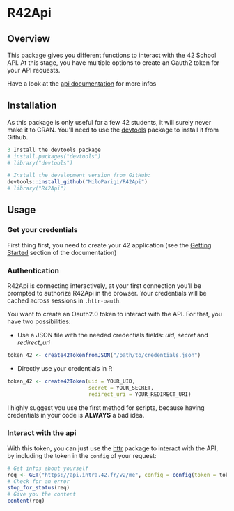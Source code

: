  R42Api
 ======

Overview
--------
This package gives you different functions to interact with the 42 School API.
At this stage, you have multiple options to create an Oauth2 token for your API requests.

Have a look at the [api documentation](https://api.intra.42.fr) for more infos

Installation
------------

As this package is only useful for a few 42 students, it will surely never make it to CRAN. You'll need to use the [devtools](https://cran.r-project.org/web/packages/devtools/index.html) package to install it from Github.
``` r
3 Install the devtools package
# install.packages("devtools")
# library("devtools")

# Install the development version from GitHub:
devtools::install_github("MiloParigi/R42Api")
# library("R42Api")
```

Usage
-----

### Get your credentials
First thing first, you need to create your 42 application (see the [Getting Started](https://api.intra.42.fr/apidoc/guides/getting_started) section of the documentation)

### Authentication
R42Api is connecting interactively, at your first connection you’ll be prompted to authorize R42Api in the browser. Your credentials will be cached across sessions in ``.httr-oauth``.

You want to create an Oauth2.0 token to interact with the API.
For that, you have two possibilities:
- Use a JSON file with the needed credentials fields: *uid*, *secret* and  *redirect_uri*
``` r
token_42 <- create42TokenfromJSON("/path/to/credentials.json")
```
- Directly use your credentials in R
``` r
token_42 <- create42Token(uid = YOUR_UID,
                          secret = YOUR_SECRET,
                          redirect_uri = YOUR_REDIRECT_URI)
```

I highly suggest you use the first method for scripts, because having credentials in your code is **ALWAYS** a bad idea.

### Interact with the api
With this token, you can just use the [httr](https://github.com/r-lib/httr) package to interact with the API, by including the token in the ``config`` of your request:
``` r
# Get infos about yourself
req <- GET("https://api.intra.42.fr/v2/me", config = config(token = token_42))
# Check for an error
stop_for_status(req)
# Give you the content
content(req)
```
